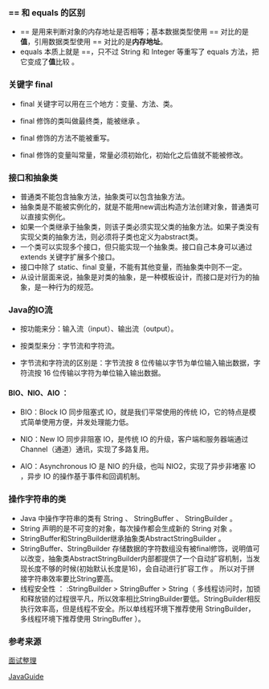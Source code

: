 ### == 和 equals 的区别

- == 是用来判断对象的内存地址是否相等；基本数据类型使用  == 对比的是**值**，引用数据类型使用 == 对比的是**内存地址**。
- equals   本质上就是 ==，只不过 String 和 Integer 等重写了 equals 方法，把它变成了**值**比较 。

### 关键字 final

-  final 关键字可以用在三个地方：变量、方法、类。 

- final 修饰的类叫做最终类，能被继承 。
- final 修饰的方法不能被重写。 
- final 修饰的变量叫常量，常量必须初始化，初始化之后值就不能被修改。 

### 接口和抽象类

-  普通类不能包含抽象方法，抽象类可以包含抽象方法。 
-  抽象类是不能被实例化的，就是不能用new调出构造方法创建对象，普通类可以直接实例化。 
-  如果一个类继承于抽象类，则该子类必须实现父类的抽象方法。如果子类没有实现父类的抽象方法，则必须将子类也定义为abstract类。 
- 一个类可以实现多个接口，但只能实现一个抽象类。接口自己本身可以通过 extends 关键字扩展多个接口。
- 接口中除了 static、final 变量，不能有其他变量，而抽象类中则不一定。
- 从设计层面来说，抽象是对类的抽象，是一种模板设计，而接口是对行为的抽象，是一种行为的规范。

### Java的IO流

-  按功能来分：输入流（input）、输出流（output）。 

-  按类型来分：字节流和字符流。 

-  字节流和字符流的区别是：字节流按 8 位传输以字节为单位输入输出数据，字符流按 16 位传输以字符为单位输入输出数据。 

  ####  BIO、NIO、AIO ：

  -  BIO：Block IO 同步阻塞式 IO，就是我们平常使用的传统 IO，它的特点是模式简单使用方便，并发处理能力低。 

  -  NIO：New IO 同步非阻塞 IO，是传统 IO 的升级，客户端和服务器端通过 Channel（通道）通讯，实现了多路复用。 

  -  AIO：Asynchronous IO 是 NIO 的升级，也叫 NIO2，实现了异步非堵塞 IO ，异步 IO 的操作基于事件和回调机制。

     

### 操作字符串的类

-   Java 中操作字符串的类有 String 、 StringBuffer 、 StringBuilder 。
-   String 声明的是不可变的对象，每次操作都会生成新的 String 对象 。
-   StringBuffer和StringBuilder继承抽象类AbstractStringBuilder 。
-  StringBuffer、StringBuilder 存储数据的字符数组没有被final修饰，说明值可以改变，抽象类AbstractStringBuilder内部都提供了一个自动扩容机制，当发现长度不够的时候(初始默认长度是16)，会自动进行扩容工作 。 所以对于拼接字符串效率要比String要高。 
-  线程安全性 ： :StringBuilder > StringBuffer > String（ 多线程访问时，加锁和释放锁的过程很平凡，所以效率相比StringBuilder要低。StringBuilder相反执行效率高，但是线程不安全。所以单线程环境下推荐使用 StringBuilder，多线程环境下推荐使用 StringBuffer ）。 

### 参考来源

[面试整理]( https://www.cnblogs.com/Zz-maker/p/11193930.html )

[JavaGuide]( [https://snailclimb.gitee.io/javaguide/#/docs/java/Java%E5%9F%BA%E7%A1%80%E7%9F%A5%E8%AF%86?id=_26-%e4%b8%8e-equals%e9%87%8d%e8%a6%81](https://snailclimb.gitee.io/javaguide/#/docs/java/Java基础知识?id=_26-与-equals重要) )